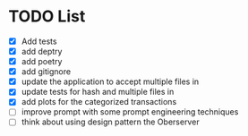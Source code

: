 # TODO List

- [x] Add tests
- [x] add deptry
- [x] add poetry
- [x] add gitignore
- [x] update the application to accept multiple files in
- [x] update tests for hash and multiple files in
- [x] add plots for the categorized transactions
- [ ] improve prompt with some prompt engineering techniques
- [ ] think about using design pattern the Oberserver 